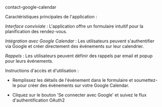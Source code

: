 contact-google-calendar

Caractéristiques principales de l'application :

*Interface conviviale* : L'application offre un formulaire intuitif pour la planification des rendez-vous.

*Intégration avec Google Calendar* : Les utilisateurs peuvent s'authentifier via Google et créer directement des événements sur leur calendrier.

*Rappels* : Les utilisateurs peuvent définir des rappels par email et popup pour leurs événements.

Instructions d'accès et d'utilisation :

+ Remplissez les détails de l'événement dans le formulaire et soumettez-le pour créer des événements sur votre Google Calendar.

+ Cliquez sur le bouton 'Se connecter avec Google' et suivez le flux d'authentification OAuth2
